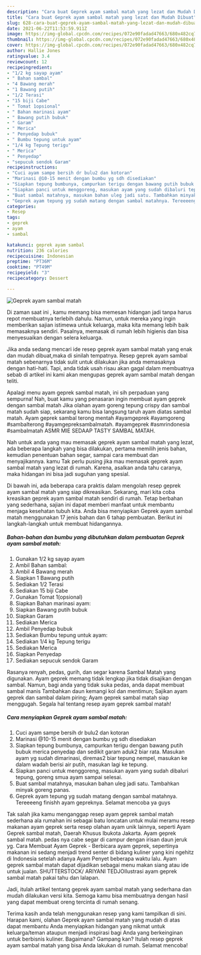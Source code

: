 ```yaml
---
description: "Cara buat Geprek ayam sambal matah yang lezat dan Mudah Dibuat"
title: "Cara buat Geprek ayam sambal matah yang lezat dan Mudah Dibuat"
slug: 628-cara-buat-geprek-ayam-sambal-matah-yang-lezat-dan-mudah-dibuat
date: 2021-06-22T11:53:59.911Z
image: https://img-global.cpcdn.com/recipes/072e90fadad47663/680x482cq70/geprek-ayam-sambal-matah-foto-resep-utama.jpg
thumbnail: https://img-global.cpcdn.com/recipes/072e90fadad47663/680x482cq70/geprek-ayam-sambal-matah-foto-resep-utama.jpg
cover: https://img-global.cpcdn.com/recipes/072e90fadad47663/680x482cq70/geprek-ayam-sambal-matah-foto-resep-utama.jpg
author: Hallie Jones
ratingvalue: 3.4
reviewcount: 12
recipeingredient:
- "1/2 kg sayap ayam"
- " Bahan sambal"
- "4 Bawang merah"
- "1 Bawang putih"
- "1/2 Terasi"
- "15 biji Cabe"
- " Tomat 1opsional"
- " Bahan marinasi ayam"
- " Bawang putih bubuk"
- " Garam"
- " Merica"
- " Penyedap bubuk"
- " Bumbu tepung untuk ayam"
- "1/4 kg Tepung terigu"
- " Merica"
- " Penyedap"
- "sepucuk sendok Garam"
recipeinstructions:
- "Cuci ayam sampe bersih dr bulu2 dan kotoran"
- "Marinasi @10-15 menit dengan bumbu yg sdh disediakan"
- "Siapkan tepung bumbunya, campurkan terigu dengan bawang putih bubuk merica penyedap dan sedikit garam aduk2 biar rata. Masukan ayam yg sudah dimarinasi, diremas2 biar tepung nempel, masukan ke dalam wadah berisi air putih, masukan lagi ke tepung."
- "Siapkan panci untuk menggoreng, masukan ayam yang sudah dibaluri tepung, goreng smua ayam sampai selesai."
- "Buat sambal matahnya, masukan bahan uleg jadi satu. Tambahkan minyak goreng panas."
- "Geprek ayam tepung yg sudah matang dengan sambal matahnya. Tereeeeng finishh ayam gepreknya. Selamat mencoba ya guys"
categories:
- Resep
tags:
- geprek
- ayam
- sambal

katakunci: geprek ayam sambal 
nutrition: 236 calories
recipecuisine: Indonesian
preptime: "PT36M"
cooktime: "PT49M"
recipeyield: "3"
recipecategory: Dessert

---
```



![Geprek ayam sambal matah](https://img-global.cpcdn.com/recipes/072e90fadad47663/680x482cq70/geprek-ayam-sambal-matah-foto-resep-utama.jpg)

Di zaman  saat ini , kamu memang bisa memesan hidangan jadi tanpa harus repot membuatnya terlebih dahulu. Namun, untuk mereka yang ingin memberikan sajian istimewa untuk keluarga, maka kita memang lebih baik memasaknya sendiri. Pasalnya, memasak di rumah lebih higienis dan bisa menyesuaikan dengan selera keluarga.

Jika anda sedang mencari ide resep geprek ayam sambal matah yang enak dan mudah dibuat,maka di sinilah tempatnya. Resep geprek ayam sambal matah  sebenarnya tidak sulit untuk dilakukan jika anda memasaknya dengan hati-hati. Tapi, anda tidak usah risau akan gagal dalam membuatnya 
sebab di artikel ini kami akan mengupas geprek ayam sambal matah dengan teliti.  

Apalagi menu ayam geprek sambal matah, ini sih perpaduan yang sempurna! Nah, buat kamu yang penasaran ingin membuat ayam geprek dengan sambal matah Jika olahan ayam goreng tepung crispy dan sambal matah sudah siap, sekarang kamu bisa langsung taruh ayam diatas sambal matah. Ayam geprek sambal terong mentah #ayamgeprek #ayamgoreng #sambalterong #ayamgepreksambalmatah. #ayamgeprek #asmrindonesia #sambalmatah ASMR MIE SEDAAP TASTY SAMBAL MATAH.

Nah untuk anda yang mau memasak geprek ayam sambal matah yang lezat, ada beberapa langkah yang bisa dilakukan, pertama memilih jenis bahan, kemudian penentuan bahan segar, sampai cara membuat dan menyajikannya. kamu Tak perlu pusing jika mau memasak geprek ayam sambal matah yang lezat di rumah. Karena, asalkan anda  tahu caranya, maka hidangan ini bisa jadi suguhan yang spesial.

Di bawah ini, ada beberapa cara praktis  dalam mengolah resep geprek ayam sambal matah yang siap dikreasikan. Sekarang, mari kita coba kreasikan geprek ayam sambal matah sendiri di rumah. Tetap berbahan yang sederhana, sajian ini dapat memberi manfaat untuk membantu menjaga kesehatan tubuh kita. Anda bisa menyiapkan Geprek ayam sambal matah menggunakan 17 jenis bahan dan 6 tahap pembuatan. Berikut ini langkah-langkah untuk membuat hidangannya.

<!--inarticleads1-->

##### Bahan-bahan dan bumbu yang dibutuhkan dalam pembuatan Geprek ayam sambal matah:

1. Gunakan 1/2 kg sayap ayam
1. Ambil  Bahan sambal:
1. Ambil 4 Bawang merah
1. Siapkan 1 Bawang putih
1. Sediakan 1/2 Terasi
1. Sediakan 15 biji Cabe
1. Gunakan  Tomat 1(opsional)
1. Siapkan  Bahan marinasi ayam:
1. Siapkan  Bawang putih bubuk
1. Siapkan  Garam
1. Sediakan  Merica
1. Ambil  Penyedap bubuk
1. Sediakan  Bumbu tepung untuk ayam:
1. Sediakan 1/4 kg Tepung terigu
1. Sediakan  Merica
1. Siapkan  Penyedap
1. Sediakan sepucuk sendok Garam


Rasanya renyah, pedas, gurih, dan segar karena Sambal Matah yang digunakan. Ayam geprek memang tidak lengkap jika tidak disajikan dengan sambal. Namun, bagi anda yang tidak suka pedas, anda dapat membuat sambal manis Tambahkan daun kemangi kol dan mentimun; Sajikan ayam geprek dan sambal dalam piring; Ayam geprek sambal matah siap menggugah. Segala hal tentang resep ayam geprek sambal matah! 

<!--inarticleads2-->

##### Cara menyiapkan Geprek ayam sambal matah:

1. Cuci ayam sampe bersih dr bulu2 dan kotoran
1. Marinasi @10-15 menit dengan bumbu yg sdh disediakan
1. Siapkan tepung bumbunya, campurkan terigu dengan bawang putih bubuk merica penyedap dan sedikit garam aduk2 biar rata. Masukan ayam yg sudah dimarinasi, diremas2 biar tepung nempel, masukan ke dalam wadah berisi air putih, masukan lagi ke tepung.
1. Siapkan panci untuk menggoreng, masukan ayam yang sudah dibaluri tepung, goreng smua ayam sampai selesai.
1. Buat sambal matahnya, masukan bahan uleg jadi satu. Tambahkan minyak goreng panas.
1. Geprek ayam tepung yg sudah matang dengan sambal matahnya. Tereeeeng finishh ayam gepreknya. Selamat mencoba ya guys


Tak salah jika kamu menganggap resep ayam geprek sambal matah sederhana ala rumahan ini sebagai batu loncatan untuk mulai meramu resep makanan ayam geprek serta resep olahan ayam unik lainnya, seperti  Ayam Geprek sambal matah, Daerah Khusus Ibukota Jakarta. Ayam geprek sambal matah. pedas nya cabe segar di campur dengan irisan daun jeruk yg. Cara Membuat Ayam Geprek - Berbicara ayam geprek, sepertinya makanan ini sedang menjadi trend senter di bidang kuliner yang kini ngehitz di Indonesia setelah adanya Ayam Penyet beberapa waktu lalu. Ayam geprek sambal matah dapat dijadikan sebagai menu makan siang atau ide untuk jualan. SHUTTERSTOCK/ ARIYANI TEDJOIlustrasi ayam geprek sambal matah pakai tahu dan lalapan. 

Jadi, itulah artikel tentang  geprek ayam sambal matah  yang sederhana dan mudah dilakukan versi kita. Semoga kamu bisa membuatnya dengan hasil yang dapat membuat oreng tercinta di rumah senang. 

Terima kasih anda telah menggunakan resep yang kami tampilkan di sini. Harapan kami, olahan  Geprek ayam sambal matah yang mudah di atas dapat membantu Anda menyiapkan hidangan yang nikmat untuk keluarga/teman ataupun menjadi inspirasi bagi Anda yang berkeinginan untuk berbisnis kuliner. Bagaimana? Gampang kan? Itulah resep geprek ayam sambal matah yang bisa Anda lakukan di rumah. Selamat mencoba!

